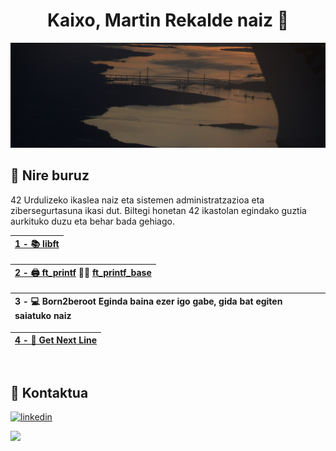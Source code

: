 <h1 align="center">Kaixo, Martin Rekalde naiz 🦆</h1>

![Logo](https://github.com/MartinRekalde/MartinRekalde/blob/main/DSC_0340Recortado.JPG)

## 🚀 Nire buruz
42 Urdulizeko ikaslea naiz eta sistemen administratzazioa eta zibersegurtasuna ikasi dut.
Biltegi honetan 42 ikastolan egindako guztia aurkituko duzu eta behar bada gehiago.
<br>

| [1 - 📚 libft](https://github.com/MartinRekalde/Libft) |
|:--|

| [2 - 🖨 ft_printf](https://github.com/MartinRekalde/ft_printf) 🚧🚧 [ft_printf_base](https://github.com/MartinRekalde/ft_printf_base) |
|:--|

| 3 - 💻 <strong>Born2beroot</strong> Eginda baina ezer igo gabe, gida bat egiten saiatuko naiz |
|:--|

| [4 - 📄 Get Next Line](https://github.com/MartinRekalde/Get-Next-Line) |
|:--|
<br>

## 🔗 Kontaktua
[![linkedin](https://img.shields.io/badge/linkedin-0A66C2?style=for-the-badge&logo=linkedin&logoColor=white)](https://www.linkedin.com/in/martin-rekalde/)

![](https://github-readme-stats.vercel.app/api/top-langs/?username=MartinRekalde&theme=dark&hide_border=false&include_all_commits=false&count_private=false&layout=compact)
